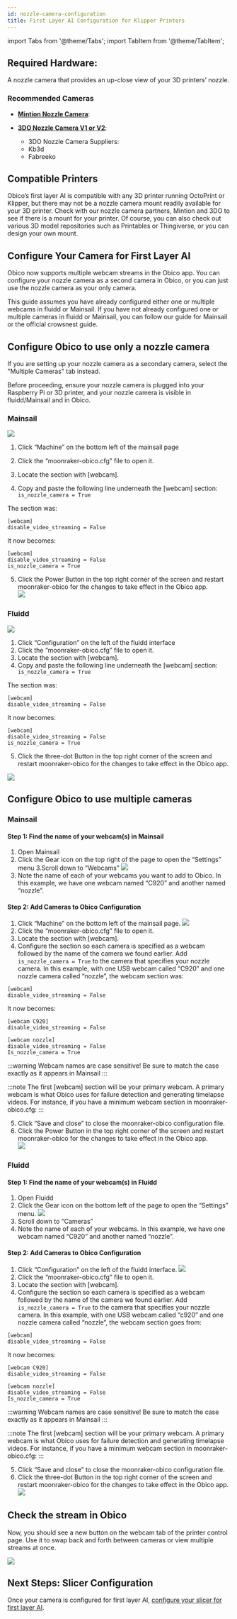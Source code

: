 ```yaml
---
id: nozzle-camera-configuration
title: First Layer AI Configuration for Klipper Printers
---
```


import Tabs from '@theme/Tabs';
import TabItem from '@theme/TabItem';

## Required Hardware:
A nozzle camera that provides an up-close view of your 3D printers’ nozzle. 

### Recommended Cameras

- **[Mintion Nozzle Camera](https://www.mintion.net/products/mintion-nozzle-camera)**: 

- **[3DO Nozzle Camera V1 or V2](https://3do.eu/59-3do-camera)**: 

   - 3DO Nozzle Camera Suppliers:
   - Kb3d
   - Fabreeko

## Compatible Printers

Obico’s first layer AI is compatible with any 3D printer running OctoPrint or Klipper, but there may not be a nozzle camera mount readily available for your 3D printer. Check with our nozzle camera partners, Mintion and 3DO to see if there is a mount for your printer. Of course, you can also check out various 3D model repositories such as Printables or Thingiverse, or you can design your own mount. 

## Configure Your Camera for First Layer AI

Obico now supports multiple webcam streams in the Obico app. You can configure your nozzle camera as a second camera in Obico, or you can just use the nozzle camera as your only camera. 

This guide assumes you have already configured either one or multiple webcams in fluidd or Mainsail. If you have not already configured one or multiple cameras in fluidd or Mainsail, you can follow our guide for Mainsail or the official crowsnest guide. 


<Tabs>
<TabItem value="nozzzle-camera-only" label="Configura Only A Nozzle Camera" default>

## Configure Obico to use only a nozzle camera

If you are setting up your nozzle camera as a secondary camera, select the "Multiple Cameras" tab instead.

Before proceeding, ensure your nozzle camera is plugged into your Raspberry Pi or 3D printer, and your nozzle camera is visible in fluidd/Mainsail and in Obico. 

<Tabs>
<TabItem value="mainsail" label="Mainsail" default>

### Mainsail
![](/img/user-guides/nozzle-cam-ai-config/mainsail-machine-tab.png)

1. Click “Machine” on the bottom left of the mainsail page
2. Click the “moonraker-obico.cfg” file to open it. 
3. Locate the section with [webcam].

4. Copy and paste the following line underneath the [webcam] section: 
``` is_nozzle_camera = True```

The section was: 

```
[webcam]
disable_video_streaming = False
```
It now becomes: 

```
[webcam]
disable_video_streaming = False
is_nozzle_camera = True
```

5. Click the Power Button in the top right corner of the screen and restart moonraker-obico for the changes to take effect in the Obico app.  
![](/img/user-guides/nozzle-cam-ai-config/mainsail-restart-moonraker-obico.gif)

</TabItem>
<TabItem value="fluidd" label="fluidd">


### Fluidd

![](/img/user-guides/nozzle-cam-ai-config/fluidd-configuration-tab.png)

1. Click “Configuration” on the left of the fluidd interface
2. Click the “moonraker-obico.cfg” file to open it. 
3. Locate the section with [webcam].
4. Copy and paste the following line underneath the [webcam] section: ``` is_nozzle_camera = True```

The section was: 

```
[webcam]
disable_video_streaming = False
```
It now becomes: 

```
[webcam]
disable_video_streaming = False
is_nozzle_camera = True
```
5. Click the three-dot Button in the top right corner of the screen and restart moonraker-obico for the changes to take effect in the Obico app.  

![](/img/user-guides/nozzle-cam-ai-config/fluidd-restart-moonraker-obico.gif)


</TabItem>
</Tabs>

</TabItem>
<TabItem value="multiple-cameras" label="Configure Multiple Cameras">

## Configure Obico to use multiple cameras 
<Tabs>
<TabItem value="mainsail" label="Mainsail">

### Mainsail

#### Step 1: Find the name of your webcam(s) in Mainsail

1. Open Mainsail 
2. Click the Gear icon on the top right of the page to open the “Settings” menu
3.Scroll down to “Webcams” 
![](/img/user-guides/nozzle-cam-ai-config/mainsail-webcam-settings.png)
4. Note the name of each of your webcams you want to add to Obico. In this example, we have one webcam named “C920” and another named “nozzle”. 

#### Step 2: Add Cameras to Obico Configuration

1. Click “Machine” on the bottom left of the mainsail page.
![](/img/user-guides/nozzle-cam-ai-config/mainsail-machine-tab.png)
2. Click the “moonraker-obico.cfg” file to open it. 
3. Locate the section with [webcam].
4. Configure the section so each camera is specified as a webcam followed by the name of the camera we found earlier. Add ```is_nozzle_camera = True``` to the camera that specifies your nozzle camera.  In this example, with one USB webcam called “C920” and one nozzle camera called “nozzle”, the webcam section was:

``` 
[webcam]
disable_video_streaming = False
``` 
It now becomes:

```
[webcam C920]
disable_video_streaming = False

[webcam nozzle]
disable_video_streaming = False
Is_nozzle_camera = True
``` 
:::warning
Webcam names are case sensitive! Be sure to match the case exactly as it appears in Mainsail
:::

:::note
The first [webcam] section will be your primary webcam. A primary webcam is what Obico uses for failure detection and generating timelapse videos.
For instance, if you have a minimum webcam section in moonraker-obico.cfg:
:::

5. Click “Save and close” to close the moonraker-obico configuration file. 
6. Click the Power Button in the top right corner of the screen and restart moonraker-obico for the changes to take effect in the Obico app.  
![](/img/user-guides/nozzle-cam-ai-config/mainsail-restart-moonraker-obico.gif)


</TabItem>
<TabItem value="fluidd" label="fluidd">

### Fluidd

#### Step 1: Find the name of your webcam(s) in Fluidd

1. Open Fluidd 
2. Click the Gear icon on the bottom left of the page to open the “Settings” menu.
![](/img/user-guides/nozzle-cam-ai-config/fluidd-webcam-settings.png)
3. Scroll down to “Cameras” 
4. Note the name of each of your webcams. In this example, we have one webcam named “C920” and another named “nozzle”. 

#### Step 2: Add Cameras to Obico Configuration

1. Click “Configuration” on the left of the fluidd interface.
![](/img/user-guides/nozzle-cam-ai-config/fluidd-configuration-tab.png)
2. Click the “moonraker-obico.cfg” file to open it. 
3. Locate the section with [webcam].
4. Configure the section so each camera is specified as a webcam followed by the name of the camera we found earlier. Add ```is_nozzle_camera = True``` to the camera that specifies your nozzle camera.  In this example, with one USB webcam called “c920” and one nozzle camera called “nozzle”, the webcam section goes from:

``` 
[webcam]
disable_video_streaming = False
``` 
It now becomes:

```
[webcam C920]
disable_video_streaming = False

[webcam nozzle]
disable_video_streaming = False
Is_nozzle_camera = True
``` 
:::warning
Webcam names are case sensitive! Be sure to match the case exactly as it appears in Mainsail
:::

:::note
The first [webcam] section will be your primary webcam. A primary webcam is what Obico uses for failure detection and generating timelapse videos.
For instance, if you have a minimum webcam section in moonraker-obico.cfg:
:::

5. Click “Save and close” to close the moonraker-obico configuration file. 
6. Click the three-dot Button in the top right corner of the screen and restart moonraker-obico for the changes to take effect in the Obico app.  
![](/img/user-guides/nozzle-cam-ai-config/fluidd-restart-moonraker-obico.gif)



</TabItem>
</Tabs>

## Check the stream in Obico
Now, you should see a new button on the webcam tab of the printer control page. Use it to swap back and forth between cameras or view multiple streams at once. 

![](/img/user-guides/nozzle-cam-ai-config/obico_multi-cam-interface-web.gif)

</TabItem>
</Tabs>


## Next Steps: Slicer Configuration

Once your camera is configured for first layer AI, [configure your slicer for first layer AI](http://localhost:3000/docs/user-guides/first_layer_ai/slicer-configuration-for-first-layer-ai-klipper-only/).

